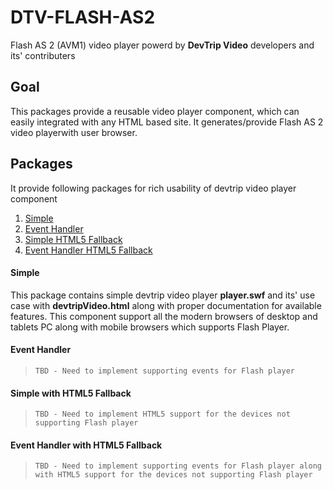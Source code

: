 # DTV-FLASH-AS2

Flash AS 2 (AVM1) video player powerd by **DevTrip Video** developers and its' contributers

## Goal

This packages provide a reusable video player component, which can easily integrated with any HTML based site. It generates/provide Flash AS 2 video playerwith user browser.

## Packages 

It provide following packages for rich usability of devtrip video player component

1. [Simple](#simple)
2. [Event Handler](#event-handler)
3. [Simple HTML5 Fallback](#simple-html5-Fallback)
4. [Event Handler HTML5 Fallback](#event-handler-html5-fallback)


#### Simple

This package contains simple devtrip video player **player.swf** and its' use case with **devtripVideo.html** along with proper documentation for available features. This component support all the modern browsers of desktop and tablets PC along with mobile browsers which supports Flash Player.

#### Event Handler

>`TBD - Need to implement supporting events for Flash player`

#### Simple with HTML5 Fallback

>`TBD - Need to implement HTML5 support for the devices not supporting Flash player`

#### Event Handler with HTML5 Fallback

>`TBD - Need to implement supporting events for Flash player along with HTML5 support for the devices not supporting Flash player`
